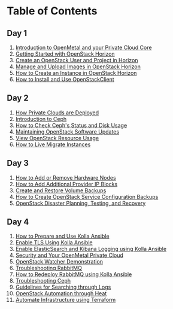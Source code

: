 # Table of Contents

## Day 1

1. [Introduction to OpenMetal and your Private Cloud
    Core](operators_manual/day-1/intro-to-openmetal-private-cloud.md/)
2. [Getting Started with OpenStack
    Horizon](operators_manual/day-1/horizon/getting-started-with-horizon)
3. [Create an OpenStack User and Project in
    Horizon](operators_manual/day-1/horizon/create-user-project.md/)
4. [Manage and Upload Images in OpenStack
    Horizon](operators_manual/day-1/horizon/images)
5. [How to Create an Instance in OpenStack
    Horizon](operators_manual/day-1/horizon/create-first-instance/)
6. [How to Install and Use
    OpenStackClient](operators_manual/day-1/command-line/openstackclient)

## Day 2

1. [How Private Clouds are
    Deployed](operators_manual/day-2/private-cloud-deployment-overview)
2. [Introduction to
    Ceph](operators_manual/day-2/introduction-to-ceph)
3. [How to Check Ceph's Status and Disk
    Usage](operators_manual/day-2/check-ceph-status-disk-usage.md/)
4. [Maintaining OpenStack Software
    Updates](operators_manual/day-2/maintenance)
5. [View OpenStack Resource
    Usage](operators_manual/day-2/resource-usage/cloud-resource-usage)
6. [How to Live Migrate
    Instances](operators_manual/day-2/live-migrate-instances)

## Day 3

1. [How to Add or Remove Hardware
    Nodes](operators_manual/day-3/add-remove-hardware-nodes)
2. [How to Add Additional Provider IP
    Blocks](operators_manual/day-3/add-provider-ips)
3. [Create and Restore Volume
    Backups](operators_manual/day-3/create-volume-backups)
4. [How to Create OpenStack Service Configuration
    Backups](operators_manual/day-3/create-openstack-service-backups)
5. [OpenStack Disaster Planning, Testing, and
    Recovery](operators_manual/day-3/disaster-recovery)

## Day 4

1. [How to Prepare and Use Kolla
    Ansible](operators_manual/day-4/kolla-ansible/kolla-ansible)
2. [Enable TLS Using Kolla
    Ansible](operators_manual/day-4/kolla-ansible/enable-tls)
3. [Enable ElasticSearch and Kibana Logging using Kolla
    Ansible](operators_manual/day-4/kolla-ansible/enable-elk)
4. [Security and Your OpenMetal Private
    Cloud](operators_manual/day-4/security/security-best-practices)
5. [OpenStack Watcher
    Demonstration](operators_manual/day-4/watcher/watcher-demo)
6. [Troubleshooting
    RabbitMQ](operators_manual/day-4/troubleshooting/rabbitmq)
7. [How to Redeploy RabbitMQ using Kolla
    Ansible](operators_manual/day-4/kolla-ansible/redeploy-rabbitmq)
8. [Troubleshooting
    Ceph](operators_manual/day-4/troubleshooting/ceph)
9. [Guidelines for Searching through
    Logs](operators_manual/day-4/troubleshooting/log-filtering)
10. [OpenStack Automation through
    Heat](operators_manual/day-4/automation/heat)
11. [Automate Infrastructure using
    Terraform](operators_manual/day-4/automation/terraform)

